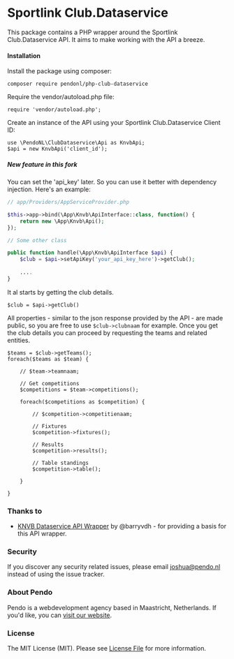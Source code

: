 # Sportlink Club.Dataservice
This package contains a PHP wrapper around the Sportlink Club.Dataservice API. It aims to make working with the API a breeze.

#### Installation

Install the package using composer:
```
composer require pendonl/php-club-dataservice
```

Require the vendor/autoload.php file:
```
require 'vendor/autoload.php';
```

Create an instance of the API using your Sportlink Club.Dataservice Client ID:
```
use \PendoNL\ClubDataservice\Api as KnvbApi;
$api = new KnvbApi('client_id');
```

##### New feature in this fork

You can set the 'api_key' later. So you can use it better with dependency injection. Here's an example:
```php
// app/Providers/AppServiceProvider.php

$this->app->bind(\App\Knvb\ApiInterface::class, function() {
    return new \App\Knvb\Api();
});

// Some other class

public function handle(\App\Knvb\ApiInterface $api) {
    $club = $api->setApiKey('your_api_key_here')->getClub();
    
    ....
}
```

It al starts by getting the club details.
```
$club = $api->getClub()
```

All properties - similar to the json response provided by the API - are made public, so you are free to use `$club->clubnaam` for example. Once you get the club details you can proceed by requesting the teams and related entities.

```
$teams = $club->getTeams();
foreach($teams as $team) {

    // $team->teamnaam;

    // Get competitions
    $competitions = $team->competitions();
    
    foreach($competitions as $competition) {
    
        // $competition->competitienaam;
    
        // Fixtures
        $competition->fixtures();
        
        // Results
        $competition->results();
        
        // Table standings
        $competition->table();
        
    }
    
}
```

### Thanks to

- [KNVB Dataservice API Wrapper](https://github.com/fruitcake/php-knvb-dataservice-api) by @barryvdh - for providing a basis for this API wrapper.

### Security

If you discover any security related issues, please email joshua@pendo.nl instead of using the issue tracker.

### About Pendo

Pendo is a webdevelopment agency based in Maastricht, Netherlands. If you'd like, you can [visit our website](https://pendo.nl).

### License

The MIT License (MIT). Please see [License File](LICENSE) for more information.